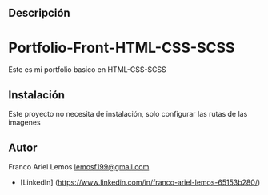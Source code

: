 ## Descripción


# Portfolio-Front-HTML-CSS-SCSS
Este es mi portfolio basico en HTML-CSS-SCSS

## Instalación


Este proyecto no necesita de instalación, solo configurar las rutas de las imagenes

## Autor


Franco Ariel Lemos
lemosf199@gmail.com


* [LinkedIn] (https://www.linkedin.com/in/franco-ariel-lemos-65153b280/)  
